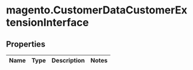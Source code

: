 # magento.CustomerDataCustomerExtensionInterface

## Properties
Name | Type | Description | Notes
------------ | ------------- | ------------- | -------------


